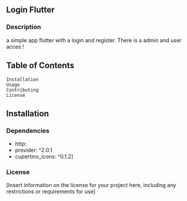## Login Flutter

### Description
a simple app flutter with a login and register. There is a admin and user acces !

## Table of Contents

    Installation
    Usage
    Contributing
    License

## Installation
### Dependencies
- http: 
- provider: ^2.0.1 
- cupertino_icons: ^0.1.2]

### License

[Insert information on the license for your project here, including any restrictions or requirements for use]
